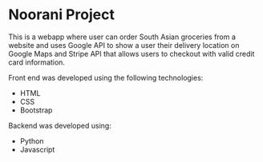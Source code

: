 # Noorani Project
 
 This is a webapp where user can order South Asian groceries from a website and uses Google API to show a user their delivery location on Google Maps and Stripe API that allows users to checkout with valid credit card information.
 
 Front end was developed using the following technologies:
 
 - HTML
 - CSS
 - Bootstrap
 
 Backend was developed using:
 
 - Python
 - Javascript
 
